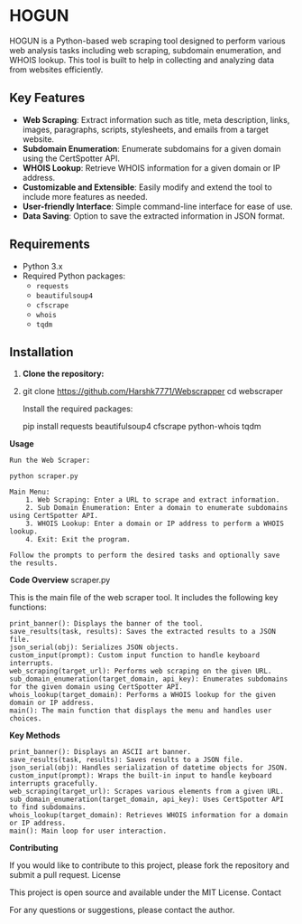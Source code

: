 # HOGUN

HOGUN is a Python-based web scraping tool designed to perform various web analysis tasks including web scraping, subdomain enumeration, and WHOIS lookup. This tool is built to help in collecting and analyzing data from websites efficiently.

## Key Features

- **Web Scraping**: Extract information such as title, meta description, links, images, paragraphs, scripts, stylesheets, and emails from a target website.
- **Subdomain Enumeration**: Enumerate subdomains for a given domain using the CertSpotter API.
- **WHOIS Lookup**: Retrieve WHOIS information for a given domain or IP address.
- **Customizable and Extensible**: Easily modify and extend the tool to include more features as needed.
- **User-friendly Interface**: Simple command-line interface for ease of use.
- **Data Saving**: Option to save the extracted information in JSON format.

## Requirements

- Python 3.x
- Required Python packages:
  - `requests`
  - `beautifulsoup4`
  - `cfscrape`
  - `whois`
  - `tqdm`

## Installation

1. **Clone the repository:**
2. 
   git clone https://github.com/Harshk7771/Webscrapper
   cd webscraper

    Install the required packages:

    pip install requests beautifulsoup4 cfscrape python-whois tqdm

**Usage**

    Run the Web Scraper:

    python scraper.py

    Main Menu:
        1. Web Scraping: Enter a URL to scrape and extract information.
        2. Sub Domain Enumeration: Enter a domain to enumerate subdomains using CertSpotter API.
        3. WHOIS Lookup: Enter a domain or IP address to perform a WHOIS lookup.
        4. Exit: Exit the program.

    Follow the prompts to perform the desired tasks and optionally save the results.

**Code Overview**
scraper.py

This is the main file of the web scraper tool. It includes the following key functions:

    print_banner(): Displays the banner of the tool.
    save_results(task, results): Saves the extracted results to a JSON file.
    json_serial(obj): Serializes JSON objects.
    custom_input(prompt): Custom input function to handle keyboard interrupts.
    web_scraping(target_url): Performs web scraping on the given URL.
    sub_domain_enumeration(target_domain, api_key): Enumerates subdomains for the given domain using CertSpotter API.
    whois_lookup(target_domain): Performs a WHOIS lookup for the given domain or IP address.
    main(): The main function that displays the menu and handles user choices.

**Key Methods**

    print_banner(): Displays an ASCII art banner.
    save_results(task, results): Saves results to a JSON file.
    json_serial(obj): Handles serialization of datetime objects for JSON.
    custom_input(prompt): Wraps the built-in input to handle keyboard interrupts gracefully.
    web_scraping(target_url): Scrapes various elements from a given URL.
    sub_domain_enumeration(target_domain, api_key): Uses CertSpotter API to find subdomains.
    whois_lookup(target_domain): Retrieves WHOIS information for a domain or IP address.
    main(): Main loop for user interaction.

**Contributing**

If you would like to contribute to this project, please fork the repository and submit a pull request.
License

This project is open source and available under the MIT License.
Contact

For any questions or suggestions, please contact the author.

